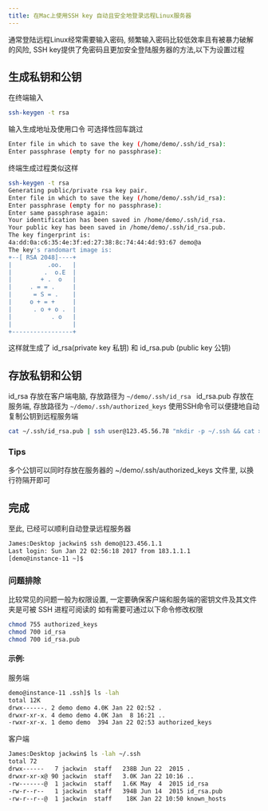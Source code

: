 ```yaml
---
title: 在Mac上使用SSH key 自动且安全地登录远程Linux服务器
---
```

通常登陆远程Linux经常需要输入密码, 频繁输入密码比较低效率且有被暴力破解的风险, SSH key提供了免密码且更加安全登陆服务器的方法,以下为设置过程

## 生成私钥和公钥

在终端输入
```bash
ssh-keygen -t rsa
```

输入生成地址及使用口令 可选择性回车跳过
```bash
Enter file in which to save the key (/home/demo/.ssh/id_rsa):
Enter passphrase (empty for no passphrase):
```

终端生成过程类似这样
```bash
ssh-keygen -t rsa
Generating public/private rsa key pair.
Enter file in which to save the key (/home/demo/.ssh/id_rsa): 
Enter passphrase (empty for no passphrase): 
Enter same passphrase again: 
Your identification has been saved in /home/demo/.ssh/id_rsa.
Your public key has been saved in /home/demo/.ssh/id_rsa.pub.
The key fingerprint is:
4a:dd:0a:c6:35:4e:3f:ed:27:38:8c:74:44:4d:93:67 demo@a
The key's randomart image is:
+--[ RSA 2048]----+
|          .oo.   |
|         .  o.E  |
|        + .  o   |
|     . = = .     |
|      = S = .    |
|     o + = +     |
|      . o + o .  |
|           . o   |
|                 |
+-----------------+
```

这样就生成了 id_rsa(private key 私钥) 和 id_rsa.pub (public key 公钥)



## 存放私钥和公钥
id_rsa 存放在客户端电脑, 存放路径为 `~/demo/.ssh/id_rsa `
id_rsa.pub 存放在服务端, 存放路径为 `~/demo/.ssh/authorized_keys`
使用SSH命令可以便捷地自动复制公钥到远程服务端
```bash
cat ~/.ssh/id_rsa.pub | ssh user@123.45.56.78 "mkdir -p ~/.ssh && cat >>  ~/.ssh/authorized_keys"
```
### Tips
多个公钥可以同时存放在服务器的 ~/demo/.ssh/authorized_keys 文件里, 以换行符隔开即可

## 完成
至此, 已经可以顺利自动登录远程服务器
```bash
James:Desktop jackwin$ ssh demo@123.456.1.1 
Last login: Sun Jan 22 02:56:18 2017 from 183.1.1.1
[demo@instance-11 ~]$ 
```

### 问题排除
比较常见的问题一般为权限设置, 一定要确保客户端和服务端的密钥文件及其文件夹是可被 SSH 进程可阅读的
如有需要可通过以下命令修改权限
```bash
chmod 755 authorized_keys
chmod 700 id_rsa
chmod 700 id_rsa.pub
```

#### 示例:
服务端
```bash
demo@instance-11 .ssh]$ ls -lah
total 12K
drwx------. 2 demo demo 4.0K Jan 22 02:52 .
drwxr-xr-x. 4 demo demo 4.0K Jan  8 16:21 ..
-rwxr-xr-x. 1 demo demo  394 Jan 22 02:53 authorized_keys
```
客户端
```bash
James:Desktop jackwin$ ls -lah ~/.ssh
total 72
drwx------   7 jackwin  staff   238B Jun 22  2015 .
drwxr-xr-x@ 90 jackwin  staff   3.0K Jan 22 10:16 ..
-rw-------@  1 jackwin  staff   1.6K May  4  2015 id_rsa
-rw-r--r--   1 jackwin  staff   394B Jun 14  2015 id_rsa.pub
-rw-r--r--@  1 jackwin  staff    18K Jan 22 10:50 known_hosts
```
